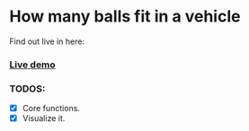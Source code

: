 # How many balls fit in a vehicle
Find out live in here:

### [Live demo](https://evokelektrique.github.io/fit-balls-somewhere)

### TODOS:
   - [X] Core functions.
   - [X] Visualize it.
